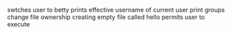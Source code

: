 swtches user to betty
prints effective username of current user
print groups
change file ownership
creating empty file called hello
permits user to execute
